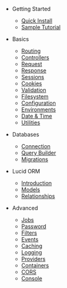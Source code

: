 * Getting Started

  <!-- * [Introduction](introduction.md) -->
  * [Quick Install](install.md)
  * [Sample Tutorial](sample-tutorial.md)

* Basics

  * [Routing](routing.md)
  * [Controllers](controllers.md)
  * [Request](request.md)
  * [Response](response.md)
  * [Sessions](sessions.md)
  * [Cookies](cookies.md)
  * [Validation](validation.md)
  * [Filesystem](filesystem.md)
  * [Configuration](configuration.md)
  * [Environments](environments.md)
  * [Date & Time](moment.md)
  * [Utilities](utilities.md)

* Databases

  * [Connection](db-connection.md)
  * [Query Builder](db-query-builder.md)
  <!-- * [Pagination](db-pagination.md) -->
  * [Migrations](migrations.md)

* Lucid ORM

  * [Introduction](orm-introduction.md)
  * [Models](models.md)
  * [Relationships](relationships.md)

<!-- * Security -->

  <!-- * [XSS](more-pages.md) -->
  <!-- * [CSRF](custom-navbar.md) -->

* Advanced

  * [Jobs](jobs.md)
  * [Password](password.md)
  * [Filters](filters.md)
  * [Events](events.md)
  * [Caching](caching.md)
  * [Logging](logging.md)
  * [Providers](providers.md)
  * [Containers](containers.md)
  * [CORS](cors.md)
  * [Console](console.md)